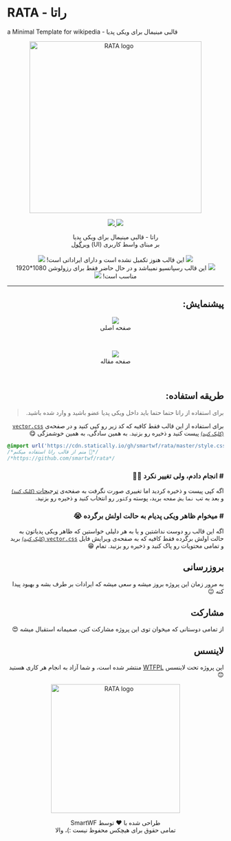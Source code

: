 # RATA - راتا
a Minimal Template for wikipedia - قالبی مینیمال برای ویکی پدیا

<p align="center">
  <img alt="RATA logo" title="اینجا خبری نیست!" width="400" src="https://user-images.githubusercontent.com/29660977/73191342-92811e00-413c-11ea-914c-02644021c6b4.png">
</p>

<p align="center">
  <a href="http://www.wtfpl.net" target="_blank">
      <img src="https://img.shields.io/badge/licence-WTFPL-e84a5f.svg?longCache=true&style=for-the-badge">
  </a>
  <a href="https://zarinp.al/smartwf" target="_blank">
    <img src="https://img.shields.io/badge/Donate-%E2%99%A5-17b978.svg?longCache=true&style=for-the-badge">
  </a>
</p>

<p align="center" dir="rtl">
 راتا - قالبی مینیمال برای ویکی پدیا
  <br>
  بر مبنای واسط کاربری (UI) <a href="https://virgool.io" target="_blank">ویرگول</a>
  <br><br>
  <img src="https://user-images.githubusercontent.com/29660977/73199848-dda22d80-414a-11ea-9a68-63f2bcf027d9.png">
  این قالب هنوز تکمیل نشده است و دارای ایراداتی است!
  <img src="https://user-images.githubusercontent.com/29660977/73199848-dda22d80-414a-11ea-9a68-63f2bcf027d9.png">
  <br>
  <img src="https://user-images.githubusercontent.com/29660977/73199848-dda22d80-414a-11ea-9a68-63f2bcf027d9.png">
  این قالب رسپانسیو نمیباشد و در حال حاضر فقط برای رزولوشن 1080*1920 مناسب است!
  <img src="https://user-images.githubusercontent.com/29660977/73199848-dda22d80-414a-11ea-9a68-63f2bcf027d9.png">
</p>

<hr>

<h2 align="right" dir="rtl">پیشنمایش:</h2>
<p align="center">
  <a href="https://user-images.githubusercontent.com/29660977/73191411-b3497380-413c-11ea-9d30-48f7726054f4.png" title="برای بزرگنمایی کلیک کنید" target="_blank"><img src="https://user-images.githubusercontent.com/29660977/73191411-b3497380-413c-11ea-9d30-48f7726054f4.png"></a>
  <br>
  صفحه اصلی
</p>
<br>
<p align="center">
  <a href="https://user-images.githubusercontent.com/29660977/73262305-18f03b00-41e3-11ea-93a7-8d84b7259ef3.png" title="برای بزرگنمایی کلیک کنید" target="_blank"><img src="https://user-images.githubusercontent.com/29660977/73262305-18f03b00-41e3-11ea-93a7-8d84b7259ef3.png"></a>
  <br>
  صفحه مقاله
</p>
<br>
<h2 align="right" dir="rtl">طریقه استفاده:</h2>
<blockquote align="right" dir="rtl">برای استفاده از راتا حتما حتما باید داخل ویکی پدیا عضو باشید و وارد شده باشید.</blockquote>
<p align="right" dir="rtl">
  برای استفاده از این قالب فقط کافیه که کد زیر رو کپی کنید و در صفحه‌ی
  <a href="https://fa.wikipedia.org/w/index.php?title=Special:MyPage/vector.css&action=edit" target="_blank" title="فقط حواست باشه که باید داخل ویکی پدیا لاگین باشی"><code>vector.css</code> <small>(کلیک کنید)</small></a>
  پیست کنید و ذخیره رو بزنید. به همین سادگی، به همین خوشمزگی 😋
</p>

```css
@import url('https://cdn.statically.io/gh/smartwf/rata/master/style.css');
/*منم از قالب راتا استفاده میکنم 🤘*/
/*https://github.com/smartwf/rata*/
```

<h3 align="right" dir="rtl"># انجام دادم، ولی تغییر نکرد 🤷‍♂️</h3>
<p align="right" dir="rtl">
  اگه کپی پیست و ذخیره کردید اما تغییری صورت نگرفت به صفحه‌ی
  <a href="https://fa.wikipedia.org/wiki/Special:Preferences" target="_blank" title="فقط حواست باشه که باید داخل ویکی پدیا لاگین باشی">ترجیحات <small>(کلیک کنید)</small></a>
  و بعد به تب <code>نمایش صفحه</code> برید، پوسته <code>وکتور</code> رو انتخاب کنید و ذخیره رو بزنید.
</p>

<h3 align="right" dir="rtl"># میخوام ظاهر ویکی پدیام به حالت اولش برگرده 😭</h3>
<p align="right" dir="rtl">
  اگه این قالب رو دوست نداشتین و یا به هر دلیلی خواستین که ظاهر ویکی پدیاتون به حالت اولش برگرده فقط کافیه که به صفحه‌ی ویرایش فایل
  <a href="https://fa.wikipedia.org/w/index.php?title=Special:MyPage/vector.css&action=edit" target="_blank" title="فقط حواست باشه که باید داخل ویکی پدیا لاگین باشی"><code>vector.css</code> <small>(کلیک کنید)</small></a>
  برید و تمامی محتویات رو پاک کنید و ذخیره رو بزنید. تمام 😁
</p>

<h2 align="right" dir="rtl">بروزرسانی</h2>
<p align="right" dir="rtl">
  به مرور زمان این پروژه بروز میشه و سعی میشه که ایرادات بر طرف بشه و بهبود پیدا کنه 😉
</p>

<h2 align="right" dir="rtl">مشارکت</h2>
<p align="right" dir="rtl">
  از تمامی دوستانی که میخوان توی این پروژه مشارکت کنن، صمیمانه استقبال میشه 😍
</p>

<h2 align="right" dir="rtl">لاینسس</h2>
<p align="right" dir="rtl">
  این پروژه تحت لاینسس
  <a href="http://www.wtfpl.net/" target="_blank" title="Do What the Fuck You Want to Public">WTFPL</a>
  منتشر شده است، و شما آزاد به انجام هر کاری هستید 😊
</p>

<p align="center">
  <img alt="RATA logo" title="اینجا هم خبری نیست!" width="300" src="https://user-images.githubusercontent.com/29660977/73191392-a62c8480-413c-11ea-9a57-270931e9d45c.png">
</p>
<p align="center" dir="rtl">
  طراحی شده با <span title="عشق">❤️</span> توسط <span title="خودمم">SmartWF</span>
  <br>
  تمامی حقوق برای هیچکس محفوظ نیست :)، والا
</p>

